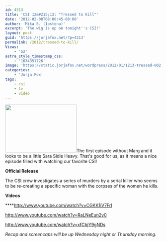 ```yaml
---
id: 4313
title: 'CSI 12&#215;13: "Tressed to Kill"'
date: '2012-02-08T08:00:45-08:00'
author: 'Mika E. (Ipstenu)'
excerpt: 'The wig is up on tonight''s CSI!'
layout: post
guid: 'https://jorjafox.net/?p=4313'
permalink: /2012/tressed-to-kill/
Views:
    - '52'
astra_style_timestamp_css:
    - '1634351726'
image: 'https://static.jorjafox.net/wordpress/2012/01/1213-tressed-002.jpg'
categories:
    - 'Jorja Fox'
tags:
    - csi
    - tv
    - video
---
```


<a href="//static.jorjafox.net/wordpress/2012/01/1213-tressed-002.jpg"><img class="alignleft size-medium wp-image-4266" title="CSI: CRIME SCENE INVESTIGATION" src="//static.jorjafox.net/wordpress/2012/01/1213-tressed-002-230x153.jpg" alt="" width="230" height="153" /></a>The first episode without Marg and it looks to be a little Sara Sidle Heavy. That's good for us, as it means a nice episode filled with watching our favorite CSI!

**Official Release**

The CSI crew investigates a series of murders by a serial killer who seems to be re-creating a specific woman with the corpses of the women he kills.

**Videos**

****http://www.youtube.com/watch?v=CGKK1iV7FrI

http://www.youtube.com/watch?v=RaLNeEun2y0

http://www.youtube.com/watch?v=xfCbjY9gNDs

<em>Recap and screencaps will be up Wednesday night or Thursday morning.</em>
